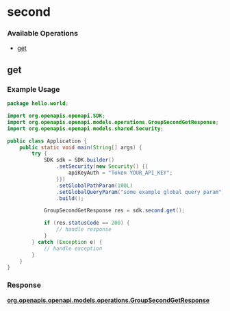 # second

### Available Operations

* [get](#get)

## get

### Example Usage

```java
package hello.world;

import org.openapis.openapi.SDK;
import org.openapis.openapi.models.operations.GroupSecondGetResponse;
import org.openapis.openapi.models.shared.Security;

public class Application {
    public static void main(String[] args) {
        try {
            SDK sdk = SDK.builder()
                .setSecurity(new Security() {{
                    apiKeyAuth = "Token YOUR_API_KEY";
                }})
                .setGlobalPathParam(100L)
                .setGlobalQueryParam("some example global query param")
                .build();

            GroupSecondGetResponse res = sdk.second.get();

            if (res.statusCode == 200) {
                // handle response
            }
        } catch (Exception e) {
            // handle exception
        }
    }
}
```


### Response

**[org.openapis.openapi.models.operations.GroupSecondGetResponse](../../models/operations/GroupSecondGetResponse.md)**

